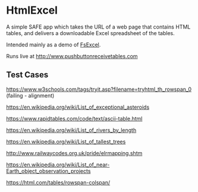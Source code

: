 # HtmlExcel

A simple SAFE app which takes the URL of a web page that contains HTML tables, and delivers
a downloadable Excel spreadsheet of the tables.

Intended mainly as a demo of [FsExcel](https://github.com/misterspeedy/FsExcel).

Runs live at http://www.pushbuttonreceivetables.com

## Test Cases

https://www.w3schools.com/tags/tryit.asp?filename=tryhtml_th_rowspan_0 (failing - alignment)

https://en.wikipedia.org/wiki/List_of_exceptional_asteroids

https://www.rapidtables.com/code/text/ascii-table.html

https://en.wikipedia.org/wiki/List_of_rivers_by_length

https://en.wikipedia.org/wiki/List_of_tallest_trees

http://www.railwaycodes.org.uk/pride/elrmapping.shtm

https://en.wikipedia.org/wiki/List_of_near-Earth_object_observation_projects

https://html.com/tables/rowspan-colspan/